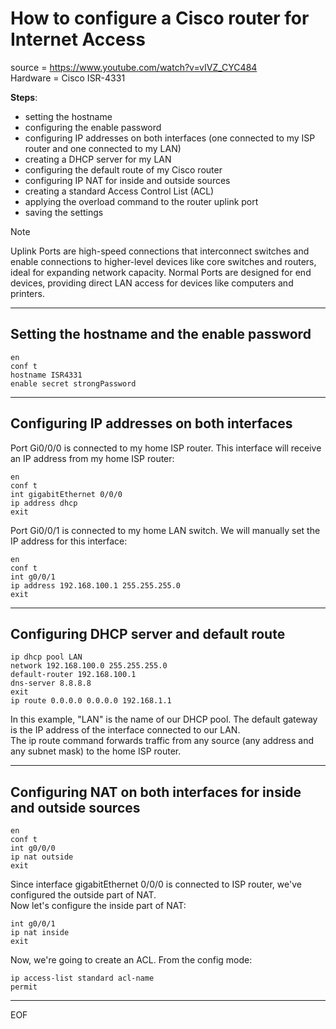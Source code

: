 # How to configure a Cisco router for Internet Access

source = https://www.youtube.com/watch?v=vIVZ_CYC484  
Hardware = Cisco ISR-4331  

**Steps**:
- setting the hostname
- configuring the enable password
- configuring IP addresses on both interfaces (one connected to my ISP router and one connected to my LAN)
- creating a DHCP server for my LAN
- configuring the default route of my Cisco router
- configuring IP NAT for inside and outside sources
- creating a standard Access Control List (ACL)
- applying the overload command to the router uplink port
- saving the settings

>[!note]
>Uplink Ports are high-speed connections that interconnect switches and enable connections to higher-level devices like core switches and routers, ideal for expanding network capacity. Normal Ports are designed for end devices, providing direct LAN access for devices like computers and printers.

---

## Setting the hostname and the enable password

```
en
conf t
hostname ISR4331
enable secret strongPassword
```

---

## Configuring IP addresses on both interfaces

Port Gi0/0/0 is connected to my home ISP router. This interface will receive an IP address from my home ISP router:
```
en
conf t
int gigabitEthernet 0/0/0
ip address dhcp
exit
```

Port Gi0/0/1 is connected to my home LAN switch. We will manually set the IP address for this interface:
```
en
conf t
int g0/0/1
ip address 192.168.100.1 255.255.255.0
exit
```

---

## Configuring DHCP server and default route

```
ip dhcp pool LAN
network 192.168.100.0 255.255.255.0
default-router 192.168.100.1
dns-server 8.8.8.8
exit
ip route 0.0.0.0 0.0.0.0 192.168.1.1
```
In this example, "LAN" is the name of our DHCP pool. The default gateway is the IP address of the interface connected to our LAN.  
The ip route command forwards traffic from any source (any address and any subnet mask) to the home ISP router.  

---

## Configuring NAT on both interfaces for inside and outside sources

```
en
conf t
int g0/0/0
ip nat outside
exit
```
Since interface gigabitEthernet 0/0/0 is connected to ISP router, we've configured the outside part of NAT.  
Now let's configure the inside part of NAT:
```
int g0/0/1
ip nat inside
exit
```

Now, we're going to create an ACL. From the config mode:
```
ip access-list standard acl-name
permit 
```

---
EOF
